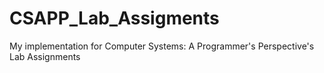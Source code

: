# CSAPP_Lab_Assigments
My implementation for Computer Systems: A Programmer's Perspective's Lab Assignments
